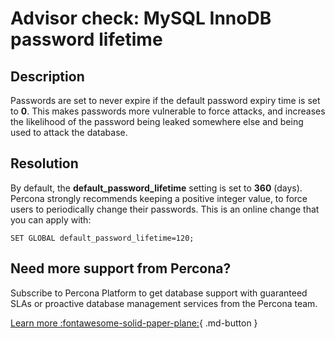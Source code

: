 # Advisor check: MySQL InnoDB password lifetime

## Description

Passwords are set to never expire if the default password expiry time is set to **0**.
This makes passwords more vulnerable to force attacks, and increases the likelihood of the password being leaked somewhere else and being used to attack the database.

## Resolution

By default, the **default_password_lifetime** setting is set to **360** (days). Percona strongly recommends keeping a positive integer value, to force users to periodically change their passwords. 
This is an online change that you can apply with:

`SET GLOBAL default_password_lifetime=120;`


## Need more support from Percona?

Subscribe to Percona Platform to get database support with guaranteed SLAs or proactive database management services from the Percona team.

[Learn more :fontawesome-solid-paper-plane:](https://per.co.na/subscribe){ .md-button }

